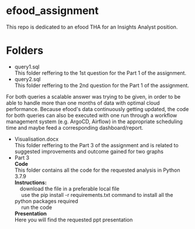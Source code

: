 # efood_assignment
This repo is dedicated to an efood THA for an Insights Analyst position.

# Folders
- query1.sql <br />
  This folder reffering to the 1st question for the Part 1 of the assignment.
- query2.sql <br />
  This folder reffering to the 2nd question for the Part 1 of the assignment.
 
 For both queries a scalable answer was trying to be given, in order to be able to handle more than one months of data with optimal cloud performance.
 Because efood's data continuously getting updated, the code for both queries can also be executed with one run through a workflow management system 
 (e.g. ArgoCD, Airflow) in the appropriate scheduling time and maybe feed a corresponding dashboard/report. 
- Visualisation.docx <br />
  This folder reffering to the Part 3 of the assignment and is related to suggested improvements and outcome gained for two graphs
- Part 3 <br />
  **Code** <br />
  This folder contains all the code for the requested analysis in Python 3.7.9  <br />
  **Instructions:** <br />
  &ensp;&ensp;download the file in a preferable local file  <br />
  &ensp;&ensp; use the pip install -r requirements.txt command to install all the python packages required  <br />
  &ensp;&ensp; run the code  <br />
  **Presentation**  <br />
  Here you will find the requested ppt presentation
                  
   

